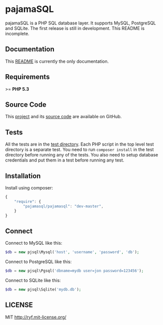 # pajamaSQL

pajamaSQL is a PHP SQL database layer.
It supports MySQL, PostgreSQL and SQLite.
The first release is still in development.
This README is incomplete.

## Documentation

This [README](https://github.com/al-codepone/pajamaSQL/blob/master/README.md)
is currently the only documentation.

## Requirements

\>= **PHP 5.3**

## Source Code

This [project](https://github.com/al-codepone/pajamaSQL)
and its [source code](https://github.com/al-codepone/pajamaSQL/tree/master/src/pjsql)
are available on GitHub.

## Tests

All the tests are in the [test directory](https://github.com/al-codepone/pajamaSQL/tree/master/test).
Each PHP script in the top level test directory is a separate test.
You need to run `composer install` in the test directory before running any of the tests.
You also need to setup database credentials and put them in a test before running any test.

## Installation

Install using composer:

```javascript
{
    "require": {
        "pajamasql/pajamasql": "dev-master",
    }
}
```

## Connect

Connect to MySQL like this:

```php
$db = new pjsql\Mysql('host', 'username', 'password', 'db');
```

Connect to PostgreSQL like this:

```php
$db = new pjsql\Pgsql('dbname=mydb user=jon password=123456');
```

Connect to SQLite like this:

```php
$db = new pjsql\Sqlite('mydb.db');
```

## LICENSE

MIT <http://ryf.mit-license.org/>
